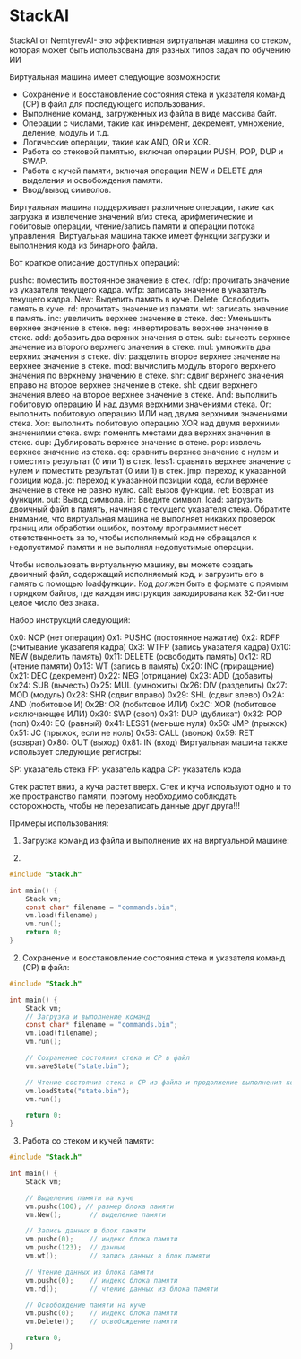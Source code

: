 # StackAI
StackAI от NemtyrevAI- это  эффективная виртуальная машина со стеком, которая может быть использована для разных типов задач по обучению ИИ


Виртуальная машина имеет следующие возможности:

* Сохранение и восстановление состояния стека и указателя команд (CP) в файл для последующего использования.
* Выполнение команд, загруженных из файла в виде массива байт.
* Операции с числами, такие как инкремент, декремент, умножение, деление, модуль и т.д.
* Логические операции, такие как AND, OR и XOR.
* Работа со стековой памятью, включая операции PUSH, POP, DUP и SWAP.
* Работа с кучей памяти, включая операции NEW и DELETE для выделения и освобождения памяти.
* Ввод/вывод символов.



 Виртуальная машина поддерживает различные операции, такие как загрузка и извлечение значений в/из стека, арифметические и побитовые операции, чтение/запись памяти и операции потока управления. Виртуальная машина также имеет функции загрузки и выполнения кода из бинарного файла.

Вот краткое описание доступных операций:

pushc: поместить постоянное значение в стек.
rdfp: прочитать значение из указателя текущего кадра.
wtfp: записать значение в указатель текущего кадра.
New: Выделить память в куче.
Delete: Освободить память в куче.
rd: прочитать значение из памяти.
wt: записать значение в память.
inc: увеличить верхнее значение в стеке.
dec: Уменьшить верхнее значение в стеке.
neg: инвертировать верхнее значение в стеке.
add: добавить два верхних значения в стек.
sub: вычесть верхнее значение из второго верхнего значения в стеке.
mul: умножить два верхних значения в стеке.
div: разделить второе верхнее значение на верхнее значение в стеке.
mod: вычислить модуль второго верхнего значения по верхнему значению в стеке.
shr: сдвиг верхнего значения вправо на второе верхнее значение в стеке.
shl: сдвиг верхнего значения влево на второе верхнее значение в стеке.
And: выполнить побитовую операцию И над двумя верхними значениями стека.
Or: выполнить побитовую операцию ИЛИ над двумя верхними значениями стека.
Xor: выполнить побитовую операцию XOR над двумя верхними значениями стека.
swp: поменять местами два верхних значения в стеке.
dup: Дублировать верхнее значение в стеке.
pop: извлечь верхнее значение из стека.
eq: сравнить верхнее значение с нулем и поместить результат (0 или 1) в стек.
less1: сравнить верхнее значение с нулем и поместить результат (0 или 1) в стек.
jmp: переход к указанной позиции кода.
jc: переход к указанной позиции кода, если верхнее значение в стеке не равно нулю.
call: вызов функции.
ret: Возврат из функции.
out: Вывод символа.
in: Введите символ.
load: загрузить двоичный файл в память, начиная с текущего указателя стека.
Обратите внимание, что виртуальная машина не выполняет никаких проверок границ или обработки ошибок, поэтому программист несет ответственность за то, чтобы исполняемый код не обращался к недопустимой памяти и не выполнял недопустимые операции.

Чтобы использовать виртуальную машину, вы можете создать двоичный файл, содержащий исполняемый код, и загрузить его в память с помощью loadфункции. Код должен быть в формате с прямым порядком байтов, где каждая инструкция закодирована как 32-битное целое число без знака. 

Набор инструкций следующий:

0x0: NOP (нет операции)
0x1: PUSHC (постоянное нажатие)
0x2: RDFP (считывание указателя кадра)
0x3: WTFP (запись указателя кадра)
0x10: NEW (выделить память)
0x11: DELETE (освободить память)
0x12: RD (чтение памяти)
0x13: WT (запись в память)
0x20: INC (приращение)
0x21: DEC (декремент)
0x22: NEG (отрицание)
0x23: ADD (добавить)
0x24: SUB (вычесть)
0x25: MUL (умножить)
0x26: DIV (разделить)
0x27: MOD (модуль)
0x28: SHR (сдвиг вправо)
0x29: SHL (сдвиг влево)
0x2A: AND (побитовое И)
0x2B: OR (побитовое ИЛИ)
0x2C: XOR (побитовое исключающее ИЛИ)
0x30: SWP (своп)
0x31: DUP (дубликат)
0x32: POP (поп)
0x40: EQ (равный)
0x41: LESS1 (меньше нуля)
0x50: JMP (прыжок)
0x51: JC (прыжок, если не ноль)
0x58: CALL (звонок)
0x59: RET (возврат)
0x80: OUT (выход)
0x81: IN (вход)
Виртуальная машина также использует следующие регистры:

SP: указатель стека
FP: указатель кадра
CP: указатель кода

Стек растет вниз, а куча растет вверх. Стек и куча используют одно и то же пространство памяти, поэтому необходимо соблюдать осторожность, чтобы не перезаписать данные друг друга!!!


Примеры использования:

1. Загрузка команд из файла и выполнение их на виртуальной машине:

2. 
```c
#include "Stack.h"

int main() {
    Stack vm;
    const char* filename = "commands.bin";
    vm.load(filename);
    vm.run();
    return 0;
}
```
2. Сохранение и восстановление состояния стека и указателя команд (CP) в файл:
```c
#include "Stack.h"

int main() {
    Stack vm;
    // Загрузка и выполнение команд
    const char* filename = "commands.bin";
    vm.load(filename);
    vm.run();

    // Сохранение состояния стека и CP в файл
    vm.saveState("state.bin");

    // Чтение состояния стека и CP из файла и продолжение выполнения команд
    vm.loadState("state.bin");
    vm.run();

    return 0;
}
```
3. Работа со стеком и кучей памяти:
```c
#include "Stack.h"

int main() {
    Stack vm;

    // Выделение памяти на куче
    vm.pushc(100); // размер блока памяти
    vm.New();       // выделение памяти

    // Запись данных в блок памяти
    vm.pushc(0);    // индекс блока памяти
    vm.pushc(123);  // данные
    vm.wt();        // запись данных в блок памяти

    // Чтение данных из блока памяти
    vm.pushc(0);    // индекс блока памяти
    vm.rd();        // чтение данных из блока памяти

    // Освобождение памяти на куче
    vm.pushc(0);    // индекс блока памяти
    vm.Delete();    // освобождение памяти

    return 0;
}
```
